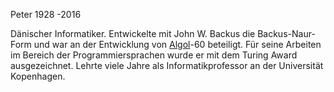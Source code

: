 Peter 1928 -2016

Dänischer Informatiker. Entwickelte mit John W. Backus die Backus-Naur-Form und war an der Entwicklung von [Algol](Algol)-60 beteiligt. Für seine Arbeiten im Bereich der Programmiersprachen wurde er mit dem Turing Award ausgezeichnet. Lehrte viele Jahre als Informatikprofessor
an der Universität Kopenhagen.